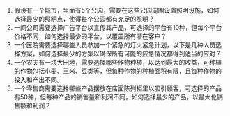 

1. 假设有一个城市，里面有5个公园，需要在这些公园周围设置照明设施，如何选择最少的照明点，使得每个公园都有充足的照明？
2. 一间公司需要选择广告平台以宣传其产品，可选择的平台有10种，但每个平台价格不同，如何选择最少的平台，以覆盖所有潜在客户？
3. 一个医院需要选择哪些人员参加一个紧急的灯火紧急计划，以下是几种人员选择方案，如何选择最少的方案以确保所有可能的应急情况都得到适当的应对？
4. 一个农夫有一块大田地，需要选择哪些作物种植，以达到最大的收益，可种植的作物包括小麦、玉米、豆类等，但每种作物的种植面积有限，且每种作物的投入和产出不同。
5. 一个零售商需要选择哪些产品摆放在店面陈列柜里以吸引顾客，可选择的产品有50种，但每种产品的销售量和利润不同，如何选择最少的产品，以最大化销售额和利润？
